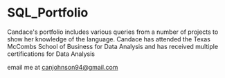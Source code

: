 # SQL_Portfolio
Candace's portfolio includes various queries from a number of projects to show her knowledge of the language. 
Candace has attended the Texas McCombs School of Business for Data Analysis and has received multiple certifications for Data Analysis

email me at canjohnson94@gmail.com
